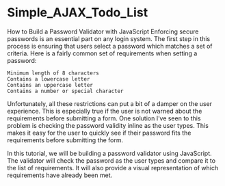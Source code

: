 # Simple_AJAX_Todo_List
How to Build a Password Validator with JavaScript
Enforcing secure passwords is an essential part on any login system. The first step in this process is ensuring that users select a password which matches a set of criteria. Here is a fairly common set of requirements when setting a password:

    Minimum length of 8 characters
    Contains a lowercase letter
    Contains an uppercase letter
    Contains a number or special character

Unfortunately, all these restrictions can put a bit of a damper on the user experience. This is especially true if the user is not warned about the requirements before submitting a form. One solution I’ve seen to this problem is checking the password validity inline as the user types. This makes it easy for the user to quickly see if their password fits the requirements before submitting the form.

In this tutorial, we will be building a password validator using JavaScript. The validator will check the password as the user types and compare it to the list of requirements. It will also provide a visual representation of which requirements have already been met.

